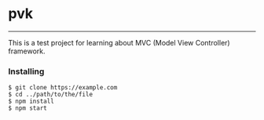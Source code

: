 # pvk
***
This is a test project for learning about MVC (Model View Controller) framework. 

### Installing
```
$ git clone https://example.com
$ cd ../path/to/the/file
$ npm install
$ npm start
```

